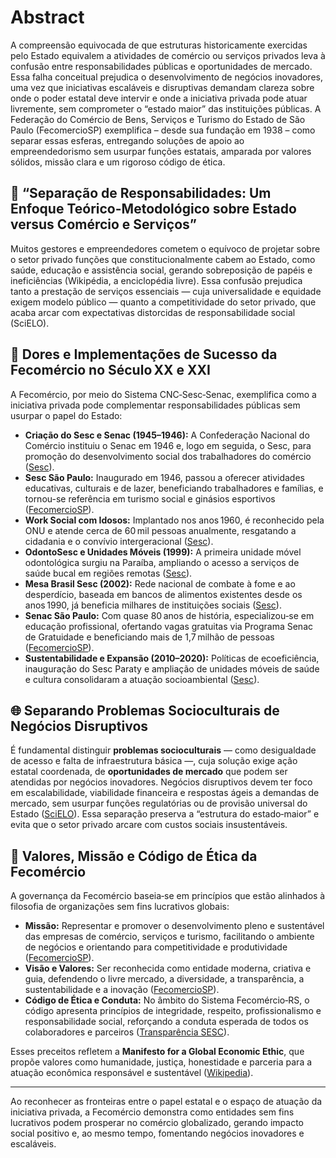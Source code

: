 # Abstract

A compreensão equivocada de que estruturas historicamente exercidas pelo Estado equivalem a atividades de comércio ou serviços privados leva à confusão entre responsabilidades públicas e oportunidades de mercado. Essa falha conceitual prejudica o desenvolvimento de negócios inovadores, uma vez que iniciativas escaláveis e disruptivas demandam clareza sobre onde o poder estatal deve intervir e onde a iniciativa privada pode atuar livremente, sem comprometer o “estado maior” das instituições públicas. A Federação do Comércio de Bens, Serviços e Turismo do Estado de São Paulo (FecomercioSP) exemplifica – desde sua fundação em 1938 – como separar essas esferas, entregando soluções de apoio ao empreendedorismo sem usurpar funções estatais, amparada por valores sólidos, missão clara e um rigoroso código de ética.




## 📌 “Separação de Responsabilidades: Um Enfoque Teórico-Metodológico sobre Estado versus Comércio e Serviços”

Muitos gestores e empreendedores cometem o equívoco de projetar sobre o setor privado funções que constitucionalmente cabem ao Estado, como saúde, educação e assistência social, gerando sobreposição de papéis e ineficiências (Wikipédia, a enciclopédia livre). Essa confusão prejudica tanto a prestação de serviços essenciais — cuja universalidade e equidade exigem modelo público — quanto a competitividade do setor privado, que acaba arcar com expectativas distorcidas de responsabilidade social (SciELO).

## 💼 Dores e Implementações de Sucesso da Fecomércio no Século XX e XXI

A Fecomércio, por meio do Sistema CNC‑Sesc‑Senac, exemplifica como a iniciativa privada pode complementar responsabilidades públicas sem usurpar o papel do Estado:

* **Criação do Sesc e Senac (1945–1946):** A Confederação Nacional do Comércio instituiu o Senac em 1946 e, logo em seguida, o Sesc, para promoção do desenvolvimento social dos trabalhadores do comércio ([Sesc][3]).
* **Sesc São Paulo:** Inaugurado em 1946, passou a oferecer atividades educativas, culturais e de lazer, beneficiando trabalhadores e famílias, e tornou-se referência em turismo social e ginásios esportivos ([FecomercioSP][4]).
* **Work Social com Idosos:** Implantado nos anos 1960, é reconhecido pela ONU e atende cerca de 60 mil pessoas anualmente, resgatando a cidadania e o convívio intergeracional ([Sesc][3]).
* **OdontoSesc e Unidades Móveis (1999):** A primeira unidade móvel odontológica surgiu na Paraíba, ampliando o acesso a serviços de saúde bucal em regiões remotas ([Sesc][3]).
* **Mesa Brasil Sesc (2002):** Rede nacional de combate à fome e ao desperdício, baseada em bancos de alimentos existentes desde os anos 1990, já beneficia milhares de instituições sociais ([Sesc][3]).
* **Senac São Paulo:** Com quase 80 anos de história, especializou‑se em educação profissional, ofertando vagas gratuitas via Programa Senac de Gratuidade e beneficiando mais de 1,7 milhão de pessoas ([FecomercioSP][5]).
* **Sustentabilidade e Expansão (2010–2020):** Políticas de ecoeficiência, inauguração do Sesc Paraty e ampliação de unidades móveis de saúde e cultura consolidaram a atuação socioambiental ([Sesc][3]).

## 🌐 Separando Problemas Socioculturais de Negócios Disruptivos

É fundamental distinguir **problemas socioculturais** — como desigualdade de acesso e falta de infraestrutura básica —, cuja solução exige ação estatal coordenada, de **oportunidades de mercado** que podem ser atendidas por negócios inovadores. Negócios disruptivos devem ter foco em escalabilidade, viabilidade financeira e respostas ágeis a demandas de mercado, sem usurpar funções regulatórias ou de provisão universal do Estado ([SciELO][2]). Essa separação preserva a “estrutura do estado‑maior” e evita que o setor privado arcare com custos sociais insustentáveis.

## 🎯 Valores, Missão e Código de Ética da Fecomércio

A governança da Fecomércio baseia‑se em princípios que estão alinhados à filosofia de organizações sem fins lucrativos globais:

* **Missão:** Representar e promover o desenvolvimento pleno e sustentável das empresas de comércio, serviços e turismo, facilitando o ambiente de negócios e orientando para competitividade e produtividade ([FecomercioSP][6]).
* **Visão e Valores:** Ser reconhecida como entidade moderna, criativa e guia, defendendo o livre mercado, a diversidade, a transparência, a sustentabilidade e a inovação ([FecomercioSP][6]).
* **Código de Ética e Conduta:** No âmbito do Sistema Fecomércio‑RS, o código apresenta princípios de integridade, respeito, profissionalismo e responsabilidade social, reforçando a conduta esperada de todos os colaboradores e parceiros ([Transparência SESC][7]).

Esses preceitos refletem a **Manifesto for a Global Economic Ethic**, que propõe valores como humanidade, justiça, honestidade e parceria para a atuação econômica responsável e sustentável ([Wikipedia][8]).

---

Ao reconhecer as fronteiras entre o papel estatal e o espaço de atuação da iniciativa privada, a Fecomércio demonstra como entidades sem fins lucrativos podem prosperar no comércio globalizado, gerando impacto social positivo e, ao mesmo tempo, fomentando negócios inovadores e escaláveis.

[1]: https://pt.wikipedia.org/wiki/Empresa_estatal?utm_source=chatgpt.com "Empresa estatal"
[2]: https://www.scielo.br/j/op/a/fbjhrWrdV7bSk8qFR4brQWb/?utm_source=chatgpt.com "Sociedade civil, Estado e autonomia: argumentos, contra ... - SciELO"
[3]: https://www.sesc.com.br/institucional/o-sesc/nossa-historia/ "Nossa história - Sesc"
[4]: https://www.fecomercio.com.br/institucional/sesc?utm_source=chatgpt.com "Sesc - Fecomercio"
[5]: https://www.fecomercio.com.br/institucional/senac?utm_source=chatgpt.com "Senac São Paulo - FecomercioSP"
[6]: https://www.fecomercio.com.br/institucional/sobre?utm_source=chatgpt.com "Missão e Valores - FecomercioSP"
[7]: https://transparencia-rs.sesc.com.br/uploads/documento/avaliacao_arquivos/24/codigo-de-conduta/novo-codigo-de-etica-e-conduta-fecomercio-sesc-senac-pdf-2024.pdf?utm_source=chatgpt.com "[PDF] Código de Ética e Conduta - Transparência Sesc"
[8]: https://en.wikipedia.org/wiki/Manifesto_for_a_Global_Economic_Ethic?utm_source=chatgpt.com "Manifesto for a Global Economic Ethic"
